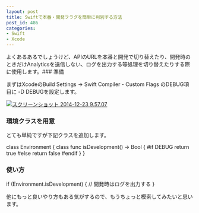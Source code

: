 ```yaml
---
layout: post
title: Swiftで本番・開発フラグを簡単に判別する方法
post_id: 486
categories: 
- Swift
- Xcode
---
```


よくあるあるでしょうけど、APIのURLを本番と開発で切り替えたり、開発時のときだけAnalyticsを送信しない、ログを出力する等処理を切り替えたりする際に使用します。### 準備


まずはXcodeのBuild Settings -> Swift Compiler - Custom Flags のDEBUG項目に
-D DEBUGを設定します。


[![スクリーンショット 2014-12-23 9.57.07](https://hypermkt-blog.lolipop.io/wp-content/uploads/2014/12/スクリーンショット-2014-12-23-9.57.07.png)](https://hypermkt-blog.lolipop.io/wp-content/uploads/2014/12/スクリーンショット-2014-12-23-9.57.07.png)


### 環境クラスを用意


とても単純ですが下記クラスを追加します。


class Environment {
    class func isDevelopment() -> Bool {
        #if DEBUG
            return true
        #else
            return false
        #endif
    }
}


### 使い方



if (Environment.isDevelopment) {
    // 開発時はログを出力する
}

他にもっと良いやり方もある気がするので、もうちょっと模索してみたいと思います。